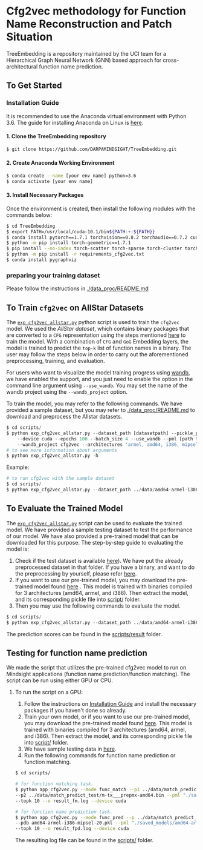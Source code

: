 Cfg2vec methodology for Function Name Reconstruction and Patch Situation
=====================
TreeEmbedding is a repository maintained by the UCI team for a Hierarchical Graph Neural Network (GNN) based approach for cross-architectural function name prediction.

## To Get Started

<a name="Installation_Guide"></a>
### Installation Guide
It is recommended to use the Anaconda virtual environment with Python 3.6. The guide for installing Anaconda on Linux is [here](https://docs.anaconda.com/anaconda/install/linux/). 

#### 1. Clone the TreeEmbedding repository
```sh
$ git clone https://github.com/DARPAMINDSIGHT/TreeEmbedding.git
```
#### 2. Create Anaconda Working Environment
```sh
$ conda create --name [your env name] python=3.6
$ conda activate [your env name]
```
#### 3. Install Necessary Packages
Once the environment is created, then install the following modules with the commands below:
```sh
$ cd TreeEmbedding
$ export PATH=/usr/local/cuda-10.1/bin${PATH:+:${PATH}}
$ conda install pytorch==1.7.1 torchvision==0.8.2 torchaudio==0.7.2 cudatoolkit=10.1 -c pytorch
$ python -m pip install torch-geometric==1.7.1
$ pip install --no-index torch-scatter torch-sparse torch-cluster torch-spline-conv -f https://pytorch-geometric.com/whl/torch-1.7.1+cu101.html
$ python -m pip install -r requirements_cfg2vec.txt
$ conda install pygraphviz
```

### preparing your training dataset
Please follow the instructions in [./data_proc/README.md](/data_proc/README.md)

## To Train `cfg2vec` on AllStar Datasets
The [`exp_cfg2vec_allstar.py`](scripts/exp_cfg2vec_allstar.py) python script is used to train the `cfg2vec` model. 
We used the *AllStar dataset*, which contains binary packages that are converted to a `CFG` representation using the steps mentioned [here](/data_proc/README.md) to train the model.
With a combination of `CFG` and `GoG` Embedding layers, the model is trained to predict the `top-k` list of function names in a binary. The user may follow the steps below in order to carry out the aforementioned preprocessing, training, and evaluation.

For users who want to visualize the model training progress using [wandb](https://wandb.ai/site), we have enabled the support, and you just need to enable the option in the command line argument using `--use_wandb`. You may set the name of the wandb project using the `--wandb_project` option. 

To train the model, you may refer to the following commands. We have provided a sample dataset, but you may refer to [./data_proc/README.md](/data_proc/README.md) to download and preprocess the Allstar datasets. 

```python
$ cd scripts/
$ python exp_cfg2vec_allstar.py --dataset_path [datasetpath] --pickle_path [.pkl file path] --seed 1 \
    --device cuda --epochs 100 --batch_size 4 --use_wandb --pml [path to model] \
    --wandb_project cfg2vec --architectures 'armel, amd64, i386, mipsel'
# to see more information about arguments
$ python exp_cfg2vec_allstar.py -h 
```
Example:
```python
# to run cfg2vec with the sample dataset
$ cd scripts/
$ python exp_cfg2vec_allstar.py --dataset_path ../data/amd64-armel-i386-mipsel-20 --pickle_path amd64-armel-i386-mipsel-20.pkl --seed 1 --device cuda --epochs 100 --batch_size 4 --pml "./saved_models/amd64-armel-i386-mipsel-20"  --architectures 'armel, amd64, i386, mipsel'
```

## To Evaluate the Trained Model
The [`exp_cfg2vec_allstar.py`](scripts/exp_cfg2vec_allstar.py) script can be used to evaluate the trained model. We have provided a sample testing dataset to test the performance of our model. We have also provided a pre-trained model that can be downloaded for this purpose. The step-by-step guide to evaluating the model is:
1. Check if the test dataset is available [here](data/amd64-armel-i386-mipsel-test/)). We have put the already preprocessed dataset in that folder. If you have a binary, and want to do the preprocessing by yourself, please refer [here](/data_proc/README.md).
2. If you want to use our pre-trained model, you may download the pre-trained model found [here](https://drive.google.com/file/d/1MClvWI8zh1TbNxwHVObUmtPu-huBgiKB/view?usp=sharing) . This model is trained with binaries compiled for 3 architectures (amd64, armel, and i386). Then extract the model, and its corresponding pickle file into [script/](./scripts/) folder.
3. Then you may use the following commands to evaluate the model. 
```python
$ cd scripts/
$ python exp_cfg2vec_allstar.py --dataset_path ../data/amd64-armel-i386-mipsel-20 --pickle_path amd64-armel-i386-mipsel-20.pkl --seed 1 --device cuda --epochs 1 --batch_size 4 --pml "./saved_models/amd64-armel-i386-mipsel-20" --architectures 'armel, amd64, i386, mipsel'  --eval_only True --eval_dataset_path ../data/amd64-armel-i386-mipsel-test --eval_pickle_path amd64-armel-i386-mipsel-test.pkl
```
The prediction scores can be found in the [scripts/result](scripts/result) folder. 

## Testing for function name prediction
We made the script that utilizes the pre-trained cfg2vec model to run on Mindsight applications (function name prediction/function matching). The script can be run using either GPU or CPU. 
1. To run the script on a GPU:
    1. Follow the instructions on [Installation Guide](#Running_cfg2vec) and install the necessary packages if you haven't done so already.
    2. Train your own model, or if you want to use our pre-trained model, you may download the pre-trained model found [here](https://drive.google.com/file/d/1MClvWI8zh1TbNxwHVObUmtPu-huBgiKB/view?usp=sharing). This model is trained with binaries compiled for 3 architectures (amd64, armel, and i386). Then extract the model, and its corresponding pickle file into [script/](./scripts/) folder.
    3. We have sample testing data in [here](./data/match_predict_test/).
    4. Run the following commands for function name prediction or function matching.

    ```sh
    $ cd scripts/

    # for function matching task.
    $ python app_cfg2vec.py --mode func_match --p1 ../data/match_predict_test/ipe5toxml___ipe5toxml-amd64.bin \
    --p2 ../data/match_predict_test/m-tx___prepmx-amd64.bin --pml "./saved_models/amd64-armel-i386-mipsel-20" \
    --topk 10 --o result_fm.log --device cuda

    # for function name prediction task. 
    $ python app_cfg2vec.py --mode func_pred --p ../data/match_predict_test/ipe5toxml___ipe5toxml-amd64.bin \
    --pdb amd64-armel-i386-mipsel-20.pkl --pml "./saved_models/amd64-armel-i386-mipsel-20" \
    --topk 10 --o result_fpd.log --device cuda
    ```
    The resulting log file can be found in the [scripts/](scripts/) folder.
